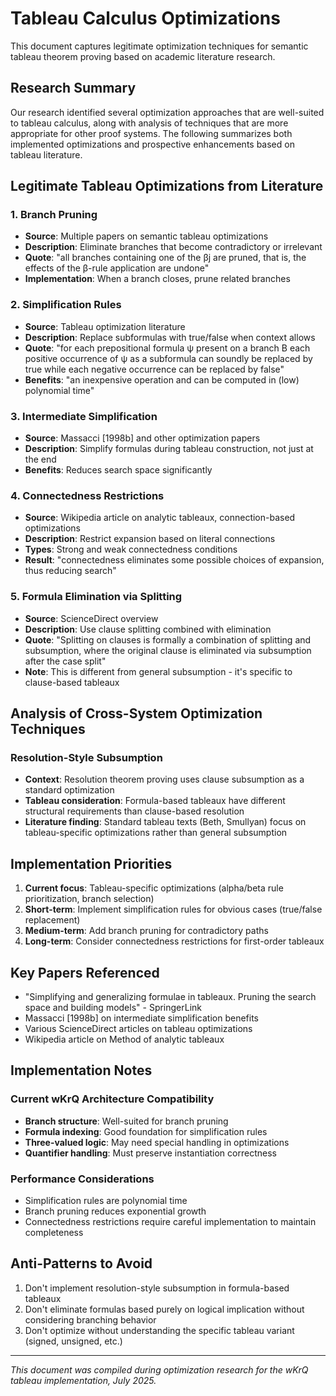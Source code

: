 # Tableau Calculus Optimizations

This document captures legitimate optimization techniques for semantic tableau theorem proving based on academic literature research.

## Research Summary

Our research identified several optimization approaches that are well-suited to tableau calculus, along with analysis of techniques that are more appropriate for other proof systems. The following summarizes both implemented optimizations and prospective enhancements based on tableau literature.

## Legitimate Tableau Optimizations from Literature

### 1. Branch Pruning
- **Source**: Multiple papers on semantic tableau optimizations
- **Description**: Eliminate branches that become contradictory or irrelevant
- **Quote**: "all branches containing one of the βj are pruned, that is, the effects of the β-rule application are undone"
- **Implementation**: When a branch closes, prune related branches

### 2. Simplification Rules  
- **Source**: Tableau optimization literature
- **Description**: Replace subformulas with true/false when context allows
- **Quote**: "for each prepositional formula ψ present on a branch B each positive occurrence of ψ as a subformula can soundly be replaced by true while each negative occurrence can be replaced by false"
- **Benefits**: "an inexpensive operation and can be computed in (low) polynomial time"

### 3. Intermediate Simplification
- **Source**: Massacci [1998b] and other optimization papers
- **Description**: Simplify formulas during tableau construction, not just at the end
- **Benefits**: Reduces search space significantly

### 4. Connectedness Restrictions
- **Source**: Wikipedia article on analytic tableaux, connection-based optimizations
- **Description**: Restrict expansion based on literal connections
- **Types**: Strong and weak connectedness conditions
- **Result**: "connectedness eliminates some possible choices of expansion, thus reducing search"

### 5. Formula Elimination via Splitting
- **Source**: ScienceDirect overview
- **Description**: Use clause splitting combined with elimination
- **Quote**: "Splitting on clauses is formally a combination of splitting and subsumption, where the original clause is eliminated via subsumption after the case split"
- **Note**: This is different from general subsumption - it's specific to clause-based tableaux

## Analysis of Cross-System Optimization Techniques

### Resolution-Style Subsumption
- **Context**: Resolution theorem proving uses clause subsumption as a standard optimization
- **Tableau consideration**: Formula-based tableaux have different structural requirements than clause-based resolution
- **Literature finding**: Standard tableau texts (Beth, Smullyan) focus on tableau-specific optimizations rather than general subsumption

## Implementation Priorities

1. **Current focus**: Tableau-specific optimizations (alpha/beta rule prioritization, branch selection)
2. **Short-term**: Implement simplification rules for obvious cases (true/false replacement)
3. **Medium-term**: Add branch pruning for contradictory paths
4. **Long-term**: Consider connectedness restrictions for first-order tableaux

## Key Papers Referenced
- "Simplifying and generalizing formulae in tableaux. Pruning the search space and building models" - SpringerLink
- Massacci [1998b] on intermediate simplification benefits
- Various ScienceDirect articles on tableau optimizations
- Wikipedia article on Method of analytic tableaux

## Implementation Notes

### Current wKrQ Architecture Compatibility
- **Branch structure**: Well-suited for branch pruning
- **Formula indexing**: Good foundation for simplification rules  
- **Three-valued logic**: May need special handling in optimizations
- **Quantifier handling**: Must preserve instantiation correctness

### Performance Considerations
- Simplification rules are polynomial time
- Branch pruning reduces exponential growth
- Connectedness restrictions require careful implementation to maintain completeness

## Anti-Patterns to Avoid
1. Don't implement resolution-style subsumption in formula-based tableaux
2. Don't eliminate formulas based purely on logical implication without considering branching behavior
3. Don't optimize without understanding the specific tableau variant (signed, unsigned, etc.)

---

*This document was compiled during optimization research for the wKrQ tableau implementation, July 2025.*